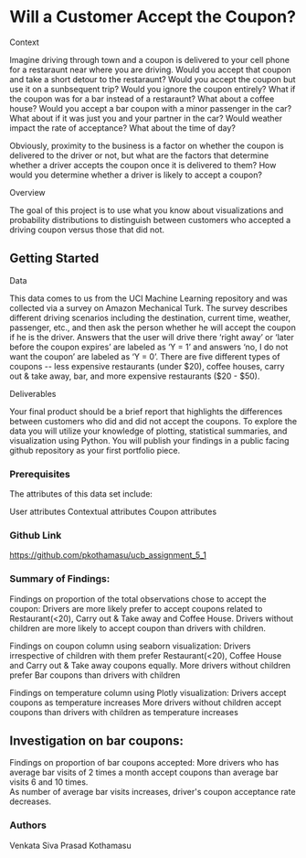 # Will a Customer Accept the Coupon?

Context

Imagine driving through town and a coupon is delivered to your cell phone for a restaraunt near where you are driving. Would you accept that coupon and take a short detour to the restaraunt? Would you accept the coupon but use it on a sunbsequent trip? Would you ignore the coupon entirely? What if the coupon was for a bar instead of a restaraunt? What about a coffee house? Would you accept a bar coupon with a minor passenger in the car? What about if it was just you and your partner in the car? Would weather impact the rate of acceptance? What about the time of day?

Obviously, proximity to the business is a factor on whether the coupon is delivered to the driver or not, but what are the factors that determine whether a driver accepts the coupon once it is delivered to them? How would you determine whether a driver is likely to accept a coupon?

Overview

The goal of this project is to use what you know about visualizations and probability distributions to distinguish between customers who accepted a driving coupon versus those that did not.

## Getting Started

Data

This data comes to us from the UCI Machine Learning repository and was collected via a survey on Amazon Mechanical Turk. The survey describes different driving scenarios including the destination, current time, weather, passenger, etc., and then ask the person whether he will accept the coupon if he is the driver. Answers that the user will drive there ‘right away’ or ‘later before the coupon expires’ are labeled as ‘Y = 1’ and answers ‘no, I do not want the coupon’ are labeled as ‘Y = 0’. There are five different types of coupons -- less expensive restaurants (under $20), coffee houses, carry out & take away, bar, and more expensive restaurants ($20 - $50).

Deliverables

Your final product should be a brief report that highlights the differences between customers who did and did not accept the coupons. To explore the data you will utilize your knowledge of plotting, statistical summaries, and visualization using Python. You will publish your findings in a public facing github repository as your first portfolio piece.

### Prerequisites

The attributes of this data set include:

User attributes
Contextual attributes
Coupon attributes

### Github Link
https://github.com/pkothamasu/ucb_assignment_5_1

### Summary of Findings:
Findings on proportion of the total observations chose to accept the coupon: 
Drivers are more likely prefer to accept coupons related to Restaurant(<20), Carry out & Take away and Coffee House.
Drivers without children are more likely to accept coupon than drivers with children.

Findings on coupon column using seaborn visualization:
Drivers irrespective of children with them prefer Restaurant(<20), Coffee House and Carry out & Take away coupons equally.
More drivers without children prefer Bar coupons than drivers with children

Findings on temperature column using Plotly visualization:
Drivers accept coupons as temperature increases
More drivers without children accept coupons than drivers with children as temperature increases

## Investigation on bar coupons:
Findings on proportion of bar coupons accepted:
More drivers who has average bar visits of 2 times a month accept coupons than average bar visits 6 and 10 times.  
As number of average bar visits increases, driver's coupon acceptance rate decreases.



### Authors
Venkata Siva Prasad Kothamasu